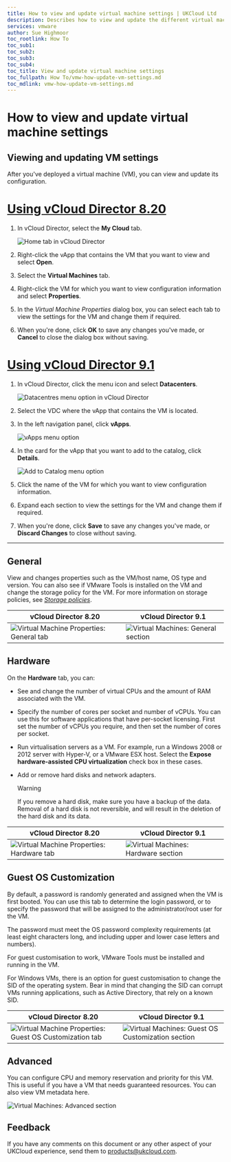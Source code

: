 ```yaml
---
title: How to view and update virtual machine settings | UKCloud Ltd
description: Describes how to view and update the different virtual machine (VM) settings in vCloud Director
services: vmware
author: Sue Highmoor
toc_rootlink: How To
toc_sub1: 
toc_sub2:
toc_sub3:
toc_sub4:
toc_title: View and update virtual machine settings
toc_fullpath: How To/vmw-how-update-vm-settings.md
toc_mdlink: vmw-how-update-vm-settings.md
---
```


# How to view and update virtual machine settings

## Viewing and updating VM settings

After you've deployed a virtual machine (VM), you can view and update its configuration.

# [Using vCloud Director 8.20](#tab/tabid-1)

1. In vCloud Director, select the **My Cloud** tab.

    ![Home tab in vCloud Director](images/vmw-vcd-tab-my-cloud.png)

2. Right-click the vApp that contains the VM that you want to view and select **Open**.

3. Select the **Virtual Machines** tab.

4. Right-click the VM for which you want to view configuration information and select **Properties**.

5. In the *Virtual Machine Properties* dialog box, you can select each tab to view the settings for the VM and change them if required.

6. When you're done, click **OK** to save any changes you've made, or **Cancel** to close the dialog box without saving.

# [Using vCloud Director 9.1](#tab/tabid-2)

1. In vCloud Director, click the menu icon and select **Datacenters**.

    ![Datacentres menu option in vCloud Director](images/vmw-vcd91-mnu-dcs.png)

2. Select the VDC where the vApp that contains the VM is located.

3. In the left navigation panel, click **vApps**.

    ![vApps menu option](images/vmw-vcd91-tab-vapps.png)

4. In the card for the vApp that you want to add to the catalog, click **Details**.

    ![Add to Catalog menu option](images/vmw-vcd91-mnu-vapp-details.png)

5. Click the name of the VM for which you want to view configuration information.

6. Expand each section to view the settings for the VM and change them if required.

7. When you're done, click **Save** to save any changes you've made, or **Discard Changes** to close without saving.

***

## General

View and changes properties such as the VM/host name, OS type and version. You can also see if VMware Tools is installed on the VM and change the storage policy for the VM. For more information on storage policies, see [*Storage policies*](vmw-ref-storage-policies.md).

vCloud Director 8.20 | vCloud Director 9.1
---------------------|--------------------
![Virtual Machine Properties: General tab](images/vmw-vcd-vm-settings-general.png) | ![Virtual Machines: General section](images/vmw-vcd91-vm-general.png)

## Hardware

On the **Hardware** tab, you can:

- See and change the number of virtual CPUs and the amount of RAM associated with the VM.

- Specify the number of cores per socket and number of vCPUs. You can use this for software applications that have per-socket licensing. First set the number of vCPUs you require, and then set the number of cores per socket.

- Run virtualisation servers as a VM. For example, run a Windows 2008 or 2012 server with Hyper-V, or a VMware ESX host. Select the **Expose hardware-assisted CPU virtualization** check box in these cases.

- Add or remove hard disks and network adapters.

    > [!WARNING]
    > If you remove a hard disk, make sure you have a backup of the data. Removal of a hard disk is not reversible, and will result in the deletion of the hard disk and its data.

vCloud Director 8.20 | vCloud Director 9.1
---------------------|--------------------
![Virtual Machine Properties: Hardware tab](images/vmw-vcd-vm-settings-hardware.png) | ![Virtual Machines: Hardware section](images/vmw-vcd91-vm-hardware.png)

## Guest OS Customization

By default, a password is randomly generated and assigned when the VM is first booted. You can use this tab to determine the login password, or to specify the password that will be assigned to the administrator/root user for the VM.

The password must meet the OS password complexity requirements (at least eight characters long, and including upper and lower case letters and numbers).

For guest customisation to work, VMware Tools must be installed and running in the VM.

For Windows VMs, there is an option for guest customisation to change the SID of the operating system. Bear in mind that changing the SID can corrupt VMs running applications, such as Active Directory, that rely on a known SID.

vCloud Director 8.20 | vCloud Director 9.1
---------------------|--------------------
![Virtual Machine Properties: Guest OS Customization tab](images/vmw-vcd-vm-settings-guestos-cust.png) | ![Virtual Machines: Guest OS Customization section](images/vmw-vcd91-vm-guestos.png)

## Advanced

You can configure CPU and memory reservation and priority for this VM. This is useful if you have a VM that needs guaranteed resources. You can also view VM metadata here.

![Virtual Machines: Advanced section](images/vmw-vcd91-vm-advanced.png)

## Feedback

If you have any comments on this document or any other aspect of your UKCloud experience, send them to <products@ukcloud.com>.